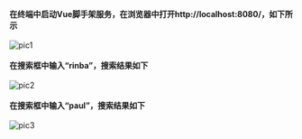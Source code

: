 **在终端中启动Vue脚手架服务，在浏览器中打开http://localhost:8080/，如下所示**<br/><br/>
![pic1](https://user-images.githubusercontent.com/106224527/235618080-b657567c-a200-4257-ace2-4166574dfa10.png)<br/><br/>
**在搜索框中输入“rinba”，搜索结果如下**<br/><br/>
![pic2](https://user-images.githubusercontent.com/106224527/235618220-13d8defd-d2ac-4a01-93b3-30115148101c.png)<br/><br/>
**在搜索框中输入“paul”，搜索结果如下**<br/><br/>
![pic3](https://user-images.githubusercontent.com/106224527/235618263-a8242cdd-3505-40a8-848a-59475f747b7c.png)<br/><br/>
